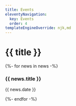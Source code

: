 ```yaml
---
title: Events
eleventyNavigation:
  key: Events
  order: 4
templateEngineOverride: njk,md
---
```


# {{ title }}


{%- for news in news -%}
  <h3>{{ news.title }}</h3>
  <p>
    {{ news.date }}
  </p>
{%- endfor -%}
